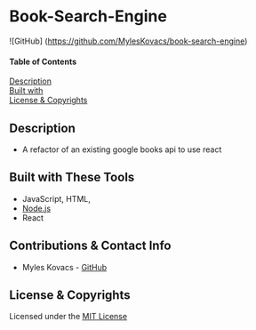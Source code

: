 # Book-Search-Engine
![GitHub] (https://github.com/MylesKovacs/book-search-engine) 

#### Table of Contents  
[Description](#description)<br>
[Built with](#built-with-these-tools)<br>
[License & Copyrights](#license--copyrights)<br>

## Description
* A refactor of an existing google books api to use react 


## Built with These Tools
* JavaScript, HTML,
* [Node.js](https://nodejs.org/en/)
* React
## Contributions & Contact Info
* Myles Kovacs - [GitHub](https://github.com/MylesKovacs)

## License & Copyrights
Licensed under the [MIT License]('./LICENSE')